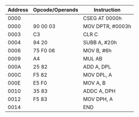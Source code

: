 | Address | Opcode/Operands | Instruction
|---------|-----------------|-----------------------
| 0000    |                 |  CSEG AT 0000h
| 0000    | 90 00 03        |      MOV DPTR, #0003h
| 0003    | C3              |      CLR C
| 0004    | 94 20           |      SUBB A, #20h
| 0006    | 75 F0 06        |      MOV B, #6h
| 0009    | A4              |      MUL AB
| 000A    | 25 82           |      ADD A, DPL
| 000C    | F5 82           |      MOV DPL, A
| 000E    | E5 F0           |      MOV A, B
| 0010    | 35 83           |      ADDC A, DPH
| 0012    | F5 83           |      MOV DPH, A
| 0014    |                 |  END
